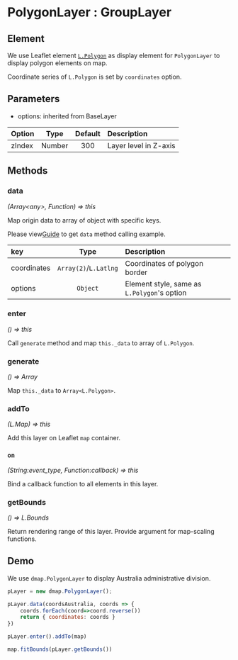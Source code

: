# PolygonLayer : GroupLayer

## Element

We use Leaflet element [`L.Polygon`](https://leafletjs.com/reference-1.5.0.html#polygon) as display element for `PolygonLayer` to display polygon elements on map.

Coordinate series of `L.Polygon` is set by `coordinates` option.

## Parameters

+ options: inherited from BaseLayer

| Option | Type | Default | Description |
| :----- | :---:| :-----: | :---------  |
| zIndex | Number | 300   | Layer level in Z-axis |


## Methods

### data
*(Array&lt;any&gt;, Function) => this*

Map origin data to array of object with specific keys.

Please view[Guide](#/zh/guide/quickstart) to get `data` method calling example.

| key    | Type  | Description |
| :----- | :---: | :---------  |
| coordinates  | `Array(2)`/`L.Latlng` | Coordinates of polygon border |
| options | `Object` | Element style, same as `L.Polygon`'s option

### enter
*() => this*

Call `generate` method and map `this._data` to array of `L.Polygon`.

### generate
*() => Array*

Map `this._data` to `Array<L.Polygon>`.

### addTo
*(L.Map) => this*

Add this layer on Leaflet `map` container.

### `on`

*(String:event_type, Function:callback) => this*

Bind a callback function to all elements in this layer.

### getBounds
*() => L.Bounds*

Return rendering range of this layer. Provide argument for map-scaling functions.

## Demo

We use `dmap.PolygonLayer` to display Australia administrative division.

```javascript
pLayer = new dmap.PolygonLayer();

pLayer.data(coordsAustralia, coords => {
    coords.forEach(coord=>coord.reverse())
    return { coordinates: coords }
})

pLayer.enter().addTo(map)

map.fitBounds(pLayer.getBounds())
```